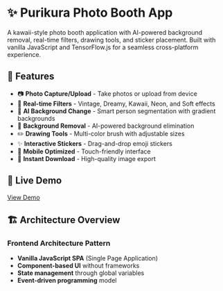 # ✨ Purikura Photo Booth App

A kawaii-style photo booth application with AI-powered background removal, real-time filters, drawing tools, and sticker placement. Built with vanilla JavaScript and TensorFlow.js for a seamless cross-platform experience.

## 🌟 Features

- 📷 **Photo Capture/Upload** - Take photos or upload from device
- 🎨 **Real-time Filters** - Vintage, Dreamy, Kawaii, Neon, and Soft effects
- 🌈 **AI Background Change** - Smart person segmentation with gradient backgrounds
- 🚫 **Background Removal** - AI-powered background elimination
- ✏️ **Drawing Tools** - Multi-color brush with adjustable sizes
- ✨ **Interactive Stickers** - Drag-and-drop emoji stickers
- 📱 **Mobile Optimized** - Touch-friendly interface
- 💾 **Instant Download** - High-quality image export

## 🚀 Live Demo

[View Demo](https://photofun.netlify.app/)


## 🏗️ Architecture Overview

### Frontend Architecture Pattern
- **Vanilla JavaScript SPA** (Single Page Application)
- **Component-based UI** without frameworks
- **State management** through global variables
- **Event-driven programming** model


